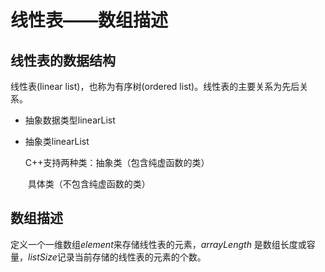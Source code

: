 # 线性表——数组描述
## 线性表的数据结构
线性表(linear list)，也称为有序树(ordered list)。线性表的主要关系为先后关系。

* 抽象数据类型linearList

* 抽象类linearList

  C++支持两种类：抽象类（包含纯虚函数的类）

  ​                              具体类（不包含纯虚函数的类）

## 数组描述

定义一个一维数组$element$来存储线性表的元素，$arrayLength$ 是数组长度或容量，$listSize$记录当前存储的线性表的元素的个数。





